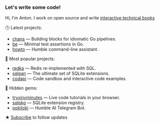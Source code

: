 ### Let's write some code!

Hi, I'm Anton. I work on open source and write [interactive technical books](https://antonz.org/#books)

🕑 Latest projects:

- [chans](https://github.com/nalgeon/chans) — Building blocks for idiomatic Go pipelines.
- [be](https://github.com/nalgeon/be) — Minimal test assertions in Go.
- [howto](https://github.com/nalgeon/howto) — Humble command-line assistant.

🌟 Most popular projects:

- [redka](https://github.com/nalgeon/redka) — Redis re-implemented with SQL.
- [sqlean](https://github.com/nalgeon/sqlean) — The ultimate set of SQLite extensions.
- [codapi](https://github.com/nalgeon/codapi) — Code sandbox and interactive code examples.

💎 Hidden gems:

- [tryxinyminutes](https://github.com/nalgeon/tryxinyminutes) — Live code tutorials in your browser.
- [sqlpkg](https://github.com/nalgeon/sqlpkg) — SQLite extension registry.
- [pokitoki](https://github.com/nalgeon/pokitoki) — Humble AI Telegram Bot.

★ [Subscribe](https://antonz.org/subscribe/) to follow updates
